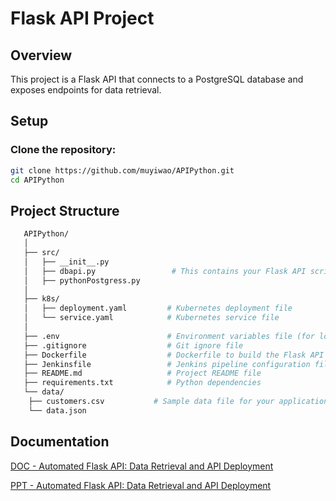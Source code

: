 # Flask API Project

## Overview
This project is a Flask API that connects to a PostgreSQL database and exposes endpoints for data retrieval.

## Setup
### Clone the repository:
```bash
git clone https://github.com/muyiwao/APIPython.git
cd APIPython
```

## Project Structure
```bash
   APIPython/
   │
   ├── src/
   │   ├── __init__.py
   │   ├── dbapi.py                 # This contains your Flask API script
   │   ├── pythonPostgress.py
   │
   ├── k8s/
   │   ├── deployment.yaml         # Kubernetes deployment file
   │   └── service.yaml            # Kubernetes service file
   │
   ├── .env                        # Environment variables file (for local testing)
   ├── .gitignore                  # Git ignore file
   ├── Dockerfile                  # Dockerfile to build the Flask API container
   ├── Jenkinsfile                 # Jenkins pipeline configuration file
   ├── README.md                   # Project README file
   ├── requirements.txt            # Python dependencies
   └── data/
    ├── customers.csv           # Sample data file for your application
    └── data.json   
```

## Documentation
[DOC - Automated Flask API: Data Retrieval and API Deployment](https://docs.google.com/document/d/1x2HqVoatImTDcMQ8bwDp_8liu50ZY28idWoBswVBboA/edit?usp=sharing)

[PPT - Automated Flask API: Data Retrieval and API Deployment](https://docs.google.com/presentation/d/1POA9AAxhL9brIXMqqRh0sMiqjhSvTKNCBguFZPrcpek/edit?usp=sharing)



